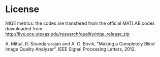 # License


NIQE metrics: the codes are transfered from the official MATLAB codes downloaded from http://live.ece.utexas.edu/research/quality/niqe_release.zip

A. Mittal, R. Soundararajan and A. C. Bovik, "Making a Completely Blind Image Quality Analyzer", IEEE Signal Processing Letters, 2012.